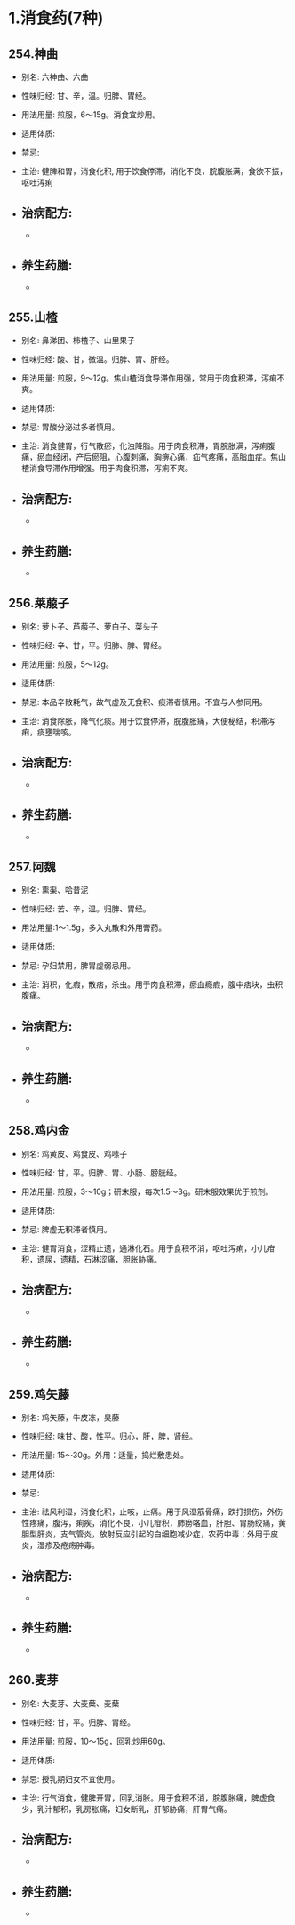 
# 1.消食药(7种)


## 254.神曲

- 别名: 六神曲、六曲
- 性味归经: 甘、辛，温。归脾、胃经。
- 用法用量: 煎服，6～15g。消食宜炒用。
- 适用体质: 
- 禁忌: 

- 主治: 健脾和胃，消食化积, 用于饮食停滞，消化不良，脘腹胀满，食欲不振，呕吐泻痢
- 治病配方: 
  - 
  - 
  
- 养生药膳: 
  - 
  - 

## 255.山楂

- 别名: 鼻涕团、柿楂子、山里果子
- 性味归经: 酸、甘，微温。归脾、胃、肝经。
- 用法用量: 煎服，9～12g。焦山楂消食导滞作用强，常用于肉食积滞，泻痢不爽。
- 适用体质: 
- 禁忌: 胃酸分泌过多者慎用。

- 主治: 消食健胃，行气散瘀，化浊降脂。用于肉食积滞，胃脘胀满，泻痢腹痛，瘀血经闭，产后瘀阻，心腹刺痛，胸痹心痛，疝气疼痛，高脂血症。焦山楂消食导滞作用增强。用于肉食积滞，泻痢不爽。
- 治病配方: 
  - 
  - 
  
- 养生药膳: 
  - 
  - 


## 256.莱菔子

- 别名: 萝卜子、芦菔子、萝白子、菜头子
- 性味归经: 辛、甘，平。归肺、脾、胃经。
- 用法用量: 煎服，5～12g。
- 适用体质: 
- 禁忌: 本品辛散耗气，故气虚及无食积、痰滞者慎用。不宜与人参同用。

- 主治: 消食除胀，降气化痰。用于饮食停滞，脘腹胀痛，大便秘结，积滞泻痢，痰壅喘咳。
- 治病配方: 
  - 
  - 
  
- 养生药膳: 
  - 
  - 


## 257.阿魏

- 别名: 熏渠、哈昔泥
- 性味归经: 苦、辛，温。归脾、胃经。
- 用法用量:1～1.5g，多入丸散和外用膏药。
- 适用体质: 
- 禁忌: 孕妇禁用，脾胃虚弱忌用。

- 主治: 消积，化瘕，散痞，杀虫。用于肉食积滞，瘀血瘾瘕，腹中痞块，虫积腹痛。
- 治病配方: 
  - 
  - 
  
- 养生药膳: 
  - 
  - 

## 258.鸡内金

- 别名: 鸡黄皮、鸡食皮、鸡嗉子
- 性味归经: 甘，平。归脾、胃、小肠、膀胱经。
- 用法用量: 煎服，3～10g；研末服，每次1.5～3g。研末服效果优于煎剂。
- 适用体质: 
- 禁忌: 脾虚无积滞者慎用。

- 主治: 健胃消食，涩精止遗，通淋化石。用于食积不消，呕吐泻痢，小儿疳积，遗尿，遗精，石淋涩痛，胆胀胁痛。
- 治病配方: 
  - 
  - 
  
- 养生药膳: 
  - 
  - 



## 259.鸡矢藤

- 别名: 鸡矢藤，牛皮冻，臭藤
- 性味归经: 味甘、酸，性平。归心，肝，脾，肾经。
- 用法用量: 15～30g。外用：适量，捣烂敷患处。
- 适用体质: 
- 禁忌: 

- 主治: 祛风利湿，消食化积，止咳，止痛。用于风湿筋骨痛，跌打损伤，外伤性疼痛，腹泻，痢疾，消化不良，小儿疳积，肺痨咯血，肝胆、胃肠绞痛，黄胆型肝炎，支气管炎，放射反应引起的白细胞减少症，农药中毒；外用于皮炎，湿疹及疮疡肿毒。
- 治病配方: 
  - 
  - 
  
- 养生药膳: 
  - 
  - 


## 260.麦芽

- 别名: 大麦芽、大麦蘖、麦蘖
- 性味归经: 甘，平。归脾、胃经。
- 用法用量: 煎服，10～15g，回乳炒用60g。
- 适用体质: 
- 禁忌: 授乳期妇女不宜使用。

- 主治: 行气消食，健脾开胃，回乳消胀。用于食积不消，脘腹胀痛，脾虚食少，乳汁郁积，乳房胀痛，妇女断乳，肝郁胁痛，肝胃气痛。
- 治病配方: 
  - 
  - 
  
- 养生药膳: 
  - 
  - 












